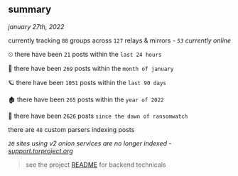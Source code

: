 
## summary
_january 27th, 2022_

currently tracking `88` groups across `127` relays & mirrors - _`53` currently online_

⏲ there have been `21` posts within the `last 24 hours`

🦈 there have been `269` posts within the `month of january`

🪐 there have been `1051` posts within the `last 90 days`

🏚 there have been `265` posts within the `year of 2022`

🦕 there have been `2626` posts `since the dawn of ransomwatch`

there are `48` custom parsers indexing posts

_`20` sites using v2 onion services are no longer indexed - [support.torproject.org](https://support.torproject.org/onionservices/v2-deprecation/)_

> see the project [README](https://github.com/thetanz/ransomwatch#ransomwatch--) for backend technicals
